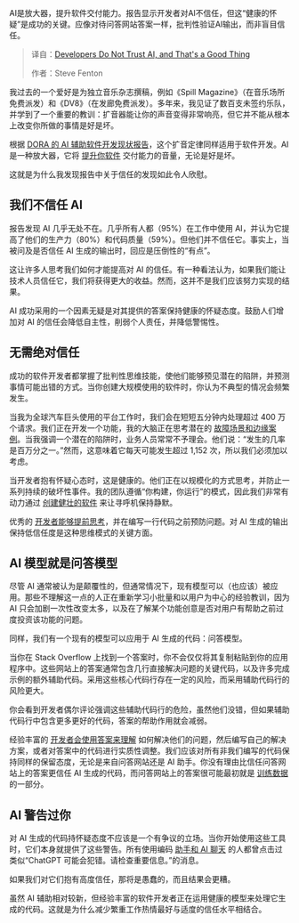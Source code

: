 <!--
title: 开发者不信AI，反而是好事！
cover: https://cdn.thenewstack.io/media/2025/10/2b4ac029-rahul-mishra-8pmt3j_gxja-unsplash-scaled.jpg
summary: AI是放大器，提升软件交付能力。报告显示开发者对AI不信任，但这“健康的怀疑”是成功的关键。应像对待问答网站答案一样，批判性验证AI输出，而非盲目信任。
-->

AI是放大器，提升软件交付能力。报告显示开发者对AI不信任，但这“健康的怀疑”是成功的关键。应像对待问答网站答案一样，批判性验证AI输出，而非盲目信任。

> 译自：[Developers Do Not Trust AI, and That's a Good Thing](https://thenewstack.io/developers-do-not-trust-ai-and-thats-a-good-thing/)
> 
> 作者：Steve Fenton

我过去的一个爱好是为独立音乐杂志撰稿，例如《Spill Magazine》（在音乐场所免费派发）和《DV8》（在发廊免费派发）。多年来，我见证了数百支未签约乐队，并学到了一个重要的教训：扩音器能让你的声音变得非常响亮，但它并不能从根本上改变你所做的事情是好是坏。

根据 [DORA 的 AI 辅助软件开发现状报告](https://dora.dev/research/2025/)，这个扩音定律同样适用于软件开发。AI 是一种放大器，它将 [提升你软件](https://thenewstack.io/openssf-boosts-software-supply-chain-security-with-slsa-1-0/) 交付能力的音量，无论是好是坏。

这就是为什么我发现报告中关于信任的发现如此令人欣慰。

## 我们不信任 AI

报告发现 AI 几乎无处不在。几乎所有人都（95%）在工作中使用 AI，并认为它提高了他们的生产力（80%）和代码质量（59%）。但他们并不信任它。事实上，当被问及是否信任 AI 生成的输出时，回应是压倒性的“有点”。

这让许多人思考我们如何才能提高对 AI 的信任。有一种看法认为，如果我们能让技术人员信任它，我们将获得更大的收益。然而，这并不是我们应该努力实现的结果。

AI 成功采用的一个因素无疑是对其提供的答案保持健康的怀疑态度。鼓励人们增加对 AI 的信任会降低自主性，削弱个人责任，并降低警惕性。

## 无需绝对信任

成功的软件开发者都掌握了批判性思维技能，使他们能够预见潜在的陷阱，并预测事情可能出错的方式。当你创建大规模使用的软件时，你认为不典型的情况会频繁发生。

当我为全球汽车巨头使用的平台工作时，我们会在短短五分钟内处理超过 400 万个请求。我们正在开发一个功能，我的大脑正在思考潜在的 [故障场景和边缘案例](https://thenewstack.io/webassembly/case-study-a-webassembly-failure-and-lessons-learned/)。当我强调一个潜在的陷阱时，业务人员常常不予理会。他们说：“发生的几率是百万分之一。”然而，这意味着它每天可能发生超过 1,152 次，所以我们必须加以考虑。

当开发者抱有怀疑心态时，这是健康的。他们正在以规模化的方式思考，并防止一系列持续的破坏性事件。我的团队遵循“你构建，你运行”的模式，因此我们非常有动力通过 [创建健壮的软件](https://thenewstack.io/using-chatgpt-to-create-software-tests/) 来让寻呼机保持静默。

优秀的 [开发者能够提前思考](https://thenewstack.io/what-do-java-developers-think-of-the-rise-of-genai/)，并在编写一行代码之前预防问题。对 AI 生成的输出保持低信任度是这种思维模式的关键方面。

## AI 模型就是问答模型

尽管 AI 通常被认为是颠覆性的，但通常情况下，现有模型可以（也应该）被应用。那些不理解这一点的人正在重新学习小批量和以用户为中心的经验教训，因为 AI 只会加剧一次性改变太多，以及在了解某个功能创意是否对用户有帮助之前过度投资该功能的问题。

同样，我们有一个现有的模型可以应用于 AI 生成的代码：问答模型。

当你在 Stack Overflow 上找到一个答案时，你不会仅仅将其复制粘贴到你的应用程序中。这些网站上的答案通常包含几行直接解决问题的关键代码，以及许多完成示例的额外辅助代码。采用这些核心代码行存在一定的风险，而采用辅助代码行的风险更大。

你会看到开发者偶尔评论强调这些辅助代码行的危险，虽然他们没错，但如果辅助代码行中包含更多更好的代码，答案的帮助作用就会减弱。

经验丰富的 [开发者会使用答案来理解](https://thenewstack.io/codesee-helps-developers-understand-the-codebase/) 如何解决他们的问题，然后编写自己的解决方案，或者对答案中的代码进行实质性调整。我们应该对所有非我们编写的代码保持同样的保留态度，无论是来自问答网站还是 AI 助手。你没有理由比信任问答网站上的答案更信任 AI 生成的代码，而问答网站上的答案很可能最初就是 [训练数据](https://thenewstack.io/data-modeling-part-2-method-for-time-series-databases/) 的一部分。

## AI 警告过你

对 AI 生成的代码持怀疑态度不应该是一个有争议的立场。当你开始使用这些工具时，它们本身就提供了这些警告。所有使用编码 [助手和 AI 聊天](https://thenewstack.io/build-an-ai-chat-assistant-with-stream-and-openai/) 的人都曾点击过类似“ChatGPT 可能会犯错。请检查重要信息。”的消息。

如果我们对它们抱有高度信任，那将是愚蠢的，而且结果会更糟。

虽然 AI 辅助相对较新，但经验丰富的软件开发者正在运用健康的模型来处理它生成的代码。这就是为什么减少繁重工作热情最好与适度的信任水平相结合。